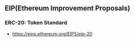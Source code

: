 ## EIP(Ethereum Improvement Proposals)

### ERC-20: Token Standard
- https://eips.ethereum.org/EIPS/eip-20
